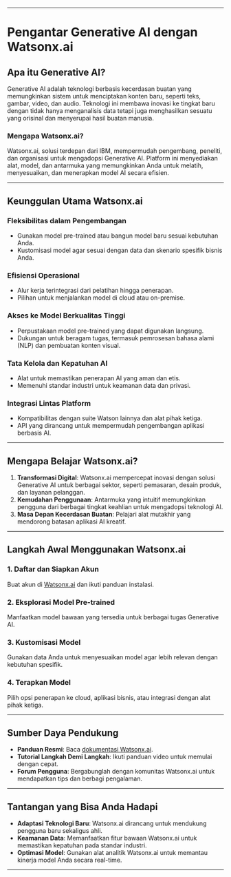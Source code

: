 
---

# **Pengantar Generative AI dengan Watsonx.ai**

## **Apa itu Generative AI?**  
Generative AI adalah teknologi berbasis kecerdasan buatan yang memungkinkan sistem untuk menciptakan konten baru, seperti teks, gambar, video, dan audio. Teknologi ini membawa inovasi ke tingkat baru dengan tidak hanya menganalisis data tetapi juga menghasilkan sesuatu yang orisinal dan menyerupai hasil buatan manusia.

### **Mengapa Watsonx.ai?**  
Watsonx.ai, solusi terdepan dari IBM, mempermudah pengembang, peneliti, dan organisasi untuk mengadopsi Generative AI. Platform ini menyediakan alat, model, dan antarmuka yang memungkinkan Anda untuk melatih, menyesuaikan, dan menerapkan model AI secara efisien.

---

## **Keunggulan Utama Watsonx.ai**

### **Fleksibilitas dalam Pengembangan**  
- Gunakan model pre-trained atau bangun model baru sesuai kebutuhan Anda.  
- Kustomisasi model agar sesuai dengan data dan skenario spesifik bisnis Anda.

### **Efisiensi Operasional**  
- Alur kerja terintegrasi dari pelatihan hingga penerapan.  
- Pilihan untuk menjalankan model di cloud atau on-premise.

### **Akses ke Model Berkualitas Tinggi**  
- Perpustakaan model pre-trained yang dapat digunakan langsung.  
- Dukungan untuk beragam tugas, termasuk pemrosesan bahasa alami (NLP) dan pembuatan konten visual.

### **Tata Kelola dan Kepatuhan AI**  
- Alat untuk memastikan penerapan AI yang aman dan etis.  
- Memenuhi standar industri untuk keamanan data dan privasi.

### **Integrasi Lintas Platform**  
- Kompatibilitas dengan suite Watson lainnya dan alat pihak ketiga.  
- API yang dirancang untuk mempermudah pengembangan aplikasi berbasis AI.

---

## **Mengapa Belajar Watsonx.ai?**

1. **Transformasi Digital**: Watsonx.ai mempercepat inovasi dengan solusi Generative AI untuk berbagai sektor, seperti pemasaran, desain produk, dan layanan pelanggan.  
2. **Kemudahan Penggunaan**: Antarmuka yang intuitif memungkinkan pengguna dari berbagai tingkat keahlian untuk mengadopsi teknologi AI.  
3. **Masa Depan Kecerdasan Buatan**: Pelajari alat mutakhir yang mendorong batasan aplikasi AI kreatif.  

---

## **Langkah Awal Menggunakan Watsonx.ai**

### **1. Daftar dan Siapkan Akun**  
Buat akun di [Watsonx.ai](https://www.ibm.com/watsonx) dan ikuti panduan instalasi.

### **2. Eksplorasi Model Pre-trained**  
Manfaatkan model bawaan yang tersedia untuk berbagai tugas Generative AI.

### **3. Kustomisasi Model**  
Gunakan data Anda untuk menyesuaikan model agar lebih relevan dengan kebutuhan spesifik.

### **4. Terapkan Model**  
Pilih opsi penerapan ke cloud, aplikasi bisnis, atau integrasi dengan alat pihak ketiga.

---

## **Sumber Daya Pendukung**

- **Panduan Resmi**: Baca [dokumentasi Watsonx.ai](https://www.ibm.com/docs/watsonx).  
- **Tutorial Langkah Demi Langkah**: Ikuti panduan video untuk memulai dengan cepat.  
- **Forum Pengguna**: Bergabunglah dengan komunitas Watsonx.ai untuk mendapatkan tips dan berbagi pengalaman.

---

## **Tantangan yang Bisa Anda Hadapi**

- **Adaptasi Teknologi Baru**: Watsonx.ai dirancang untuk mendukung pengguna baru sekaligus ahli.  
- **Keamanan Data**: Memanfaatkan fitur bawaan Watsonx.ai untuk memastikan kepatuhan pada standar industri.  
- **Optimasi Model**: Gunakan alat analitik Watsonx.ai untuk memantau kinerja model Anda secara real-time.

---